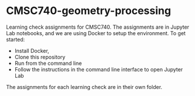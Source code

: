 # CMSC740-geometry-processing

Learning check assignments for CMSC740. The assignments are in Jupyter Lab notebooks, and we are using Docker to setup the environment. To get started:

- Install Docker, 
- Clone this repository
- Run from the command line 
- Follow the instructions in the command line interface to open Jupyter Lab

The assignments for each learning check are in their own folder.
